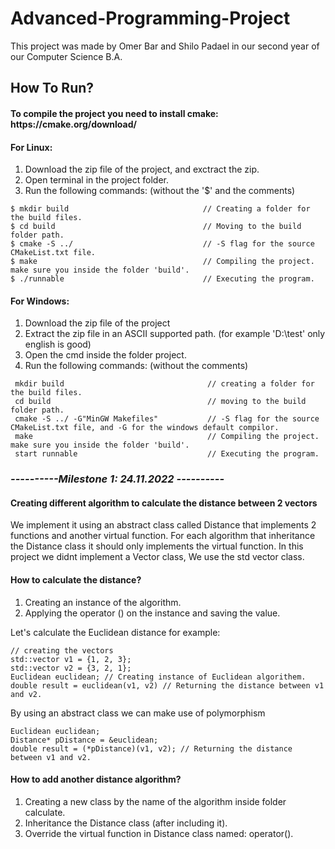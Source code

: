 # Advanced-Programming-Project
This project was made by Omer Bar and Shilo Padael in our second year of our Computer Science B.A.

<h2>How To Run?</h2>
<h4>To compile the project you need to install cmake: https://cmake.org/download/</h4>
<h4>For Linux:</h4>
<ol>
  <li>Download the zip file of the project, and exctract the zip.</li>
  <li>Open terminal in the project folder.</li>
  <li>Run the following commands: (without the '$' and the comments)</li>
 </ol>
  <pre><code>$ mkdir build                              // Creating a folder for the build files.
$ cd build                                 // Moving to the build folder path.
$ cmake -S ../                             // -S flag for the source CMakeList.txt file.
$ make                                     // Compiling the project. make sure you inside the folder 'build'.
$ ./runnable                               // Executing the program.</code></pre>

<h4>For Windows:</h4>
<ol>
  <li>Download the zip file of the project</li>
  <li>Extract the zip file in an ASCII supported path. (for example 'D:\test' only english is good)</li>
  <li>Open the cmd inside the folder project.</li>
  <li>Run the following commands: (without the comments)</li>
</ol>
 <pre><code> mkdir build                                // creating a folder for the build files.
 cd build                                   // moving to the build folder path.
 cmake -S ../ -G"MinGW Makefiles"           // -S flag for the source CMakeList.txt file, and -G for the windows default compilor.
 make                                       // Compiling the project. make sure you inside the folder 'build'.
 start runnable                             // Executing the program.</code></pre>

<h3><i>----------Milestone 1: 24.11.2022 ----------</i></h3>
<h4>Creating different algorithm to calculate the distance between 2 vectors</h4>
<p>We implement it using an abstract class called Distance that implements 2 functions and another virtual function.
For each algorithm that inheritance the Distance class it should only implements the virtual function. In this project
we didnt implement a Vector class, We use the std vector class.</p>
<h4>How to calculate the distance?</h4>
<ol>
  <li>Creating an instance of the algorithm.</li>
  <li>Applying the operator () on the instance and saving the value.</li>
</ol>
<p>Let's calculate the Euclidean distance for example:</p> 
<pre><code>// creating the vectors
std::vector v1 = {1, 2, 3};
std::vector v2 = {3, 2, 1};
Euclidean euclidean; // Creating instance of Euclidean algorithem.
double result = euclidean(v1, v2) // Returning the distance between v1 and v2.
</code></pre>

<p>By using an abstract class we can make use of polymorphism</p>
<pre><code>Euclidean euclidean;
Distance* pDistance = &euclidean;
double result = (*pDistance)(v1, v2); // Returning the distance between v1 and v2.
</code></pre>

<h4>How to add another distance algorithm?</h4>
<ol>
  <li>Creating a new class by the name of the algorithm inside folder calculate.</li>
  <li>Inheritance the Distance class (after including it).</li>
  <li>Override the virtual function in Distance class named: operator().</li>
</ol>

